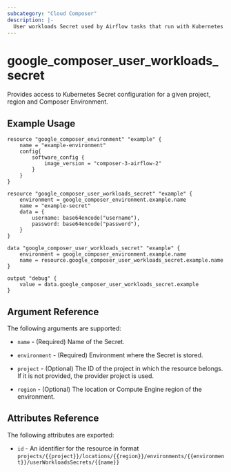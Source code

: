 ```yaml
---
subcategory: "Cloud Composer"
description: |-
  User workloads Secret used by Airflow tasks that run with Kubernetes Executor or KubernetesPodOperator.
---
```


# google\_composer\_user\_workloads\_secret

Provides access to Kubernetes Secret configuration for a given project, region and Composer Environment.

## Example Usage

```hcl
resource "google_composer_environment" "example" {
    name = "example-environment"
    config{
        software_config {
            image_version = "composer-3-airflow-2"
        }
    }
}

resource "google_composer_user_workloads_secret" "example" {
    environment = google_composer_environment.example.name
    name = "example-secret"
    data = {
        username: base64encode("username"),
        password: base64encode("password"),
    }
}

data "google_composer_user_workloads_secret" "example" {
    environment = google_composer_environment.example.name
    name = resource.google_composer_user_workloads_secret.example.name
}

output "debug" {
    value = data.google_composer_user_workloads_secret.example
}
```

## Argument Reference

The following arguments are supported:

* `name` - (Required) Name of the Secret.

* `environment` - (Required) Environment where the Secret is stored.

* `project` - (Optional) The ID of the project in which the resource belongs.
    If it is not provided, the provider project is used.

* `region` - (Optional) The location or Compute Engine region of the environment.

## Attributes Reference

The following attributes are exported:

* `id` - An identifier for the resource in format `projects/{{project}}/locations/{{region}}/environments/{{environment}}/userWorkloadsSecrets/{{name}}`

